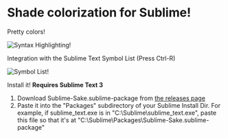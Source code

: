 # Shade colorization for Sublime!

Pretty colors!

![Syntax Highlighting!](http://i.imgur.com/wp1TUMQ.png)

Integration with the Sublime Text Symbol List (Press Ctrl-R)

![Symbol List!](http://i.imgur.com/t3OcG5H.gif)

Install it! **Requires Sublime Text 3**

1. Download Sublime-Sake.sublime-package from [the releases page](https://github.com/anurse/Sublime-Sake/releases)
1. Paste it into the "Packages" subdirectory of your Sublime Install Dir. For example, if sublime_text.exe is in "C:\Sublime\sublime_text.exe", paste this file so that it's at "C:\Sublime\Packages\Sublime-Sake.sublime-package"